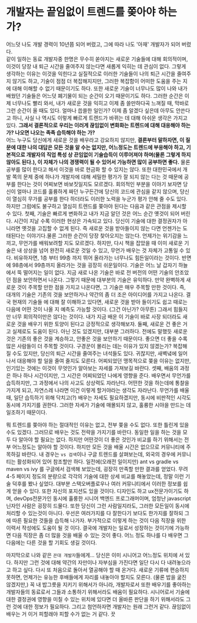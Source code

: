 # 개발자는 끝임없이 트렌드를 쫒아야 하는가?
 어느덧 나도 개발 경력이 10년쯤 되어 버렸고, 그에 따라 나도 '아재' 개발자가 되어 버렸다.   
 같이 일하는 동료 개발자중 한명은 무수히 쏟아지는 새로운 기술들에 대해 회의적이며,
이것이 당장 내 퇴근 시간을 줄여주지 않는다면 새롭게 익히는 데 관심이 없다. 그렇게 생각하는 
이유는 이것을 익힌다고 실질적으로 이러한 기술들이 나의 퇴근 시간을 줄여주지 않기도 하고, 기술이 점점
 더 복잡해지지만, 그러한 복잡함이 어떠한 도움을 주는 지에 대해 이해할 수 없기 때문이기도 하다. 또한 
 새로운 기술이 너무나도 많이 나와 내가 배웠던 기술들은 어느덧 폐기물이 되는 순간이 오기 때문이기도 하다.
그러한 순간은 이제 너무나도 빨리 와서, 내가 새로운 것을 익히고 이제 좀 쓸만하다곡 느껴질 때, 막바로 
그런 순간이 올 때도 있다. 얼마나 씁쓸한 일인가? 이제 좀 알겠다 싶은데 아무도 안쓴다고 하니, 사실 
나 역시도 이렇게 빠르게 트렌드가 바뀌는 데 대해 아쉬운 생각은 가지고 있다. **그래서 결론적으로 우리는 
이러게 끊임없이 변화화는 트렌드에 대해 대응해야 하는가? 나오면 나오는 족족 습득해야 하는 가?**  
 어느 누구도 당신에게 새로운 것을 배우라고 강요하지 않지만, 
 **결론부터 말하자면, 이 질문에 대한 나의 대답은 모든 것을 알 수는 없지만, 어느정도는 트렌드에 부응해야 하고, 
기본적으로 개발자의 직업 특성 상 끈임없이 기술습득이 이루어져야 하며(물론 그렇게 하지 않아도 된다.), 
이 자체가 나의 경쟁력이 될 수 있어서 가능하면 많이 공부하면 좋다.** 물론 공부를 많이 한다고 해서 이것을 
바로 현금화 할 수 있지는 않다. 또한 대한민국에서 개발 쪽의 문제 중에 하나가 개발자에 대해 세밀한 평가가
잘 되지 않는 다는 것 때문에 공부를 한다는 것이 어찌보면 바보짓일지도 모르겠다. 회의적인 부분을 이야기 보자면 
당신이 얼마나 코드를 훌륭하게 짜던 누구든간에 당신의 코드에 관심을 같지 않으며, 당신이 열심히 무가를 공부를 
한다 하더라도 이러한 노력을 누군가 평가 안해 줄 수도 있다.  
 하지만 그럼에도 불구하고 열심히 트렌드를 쫒아야 된다는 다음과 같은 관점을 제시할 수 있다.
첫째, 기술은 빠르게 변화하고 내가 지금 알던 것은 어느 순간 옛것이 되어 버린다. 시간이 지날 수록 이러한
현상은 가속되고 있다. 당신이 기술에 대한 결정권자가 아니라면 옛것을 고집할 수 없게 된다. 즉 새로운 것을 
받아들이지 않는 다면 언젠가는 도태된다는 이야기다.물론 그러한 순간이 당장 찾아오지는 않는다. 언제가는 
위기감을 느끼고, 무언가를 배워보려할 지도 모르겠다. 하지만, 다시 책을 잡았을 때 이미 새로운 기술은 
내 상상을 넘어 완전히 새로운 것일 수 있고, 무언가 배우는 것 자체가 고통일 수 있다. 
비유하자면, 1층 부터 99층 까지 뛰어 올라가는 너무나도 힘든일이라는 것이다. 반면에 98층에서 99층까지
올라가는 것을 굉장히 쉬운일이다. 기술은 어느 날 갑자기 하늘에서 뚝 떨어지는 일이 없다. 지금 새로 
나온 기술은 바로 전 버전의 어떤 기술의 안조았던 점을 보안하면서 나온다. 그렇기 때문에 대부분의 기술은 
유익하다. 만약 완벽하게 새로운 것이 주목할 만한 점을 가지고 나온다면, 그 기술은 매우 주목할 만한 것이다.
즉, 대개의 기술은 기존의 것을 보안하거나 약간의 좀 더 조은 아이디어를 가지고 나온다. 결국 현재의 기술들
에 대해 잘 이해하고 있다면, 새로운 것을 받아 들이기도 쉽고 때로는 다음에 어떤 것이 나올 지 예측도 가능할 것이다.
(그건 아닌가? 아무튼) 그래서 힘들지만 너무 회의적이만은 않다는 것이다. 내가 지금 배운 이 기술이 바로 
사장 되더라도 새로운 것을 배우기 위한 토양이 된다고 긍정적으로 생각해보자.
둘째, 새로운 건 좋은 거고 실제로도 도움이 된다. 아닌 것도 있겠지만, 대부분 그러하다. 전에도 말했듯 
새로운 것은 기존의 좋은 것을 계승하고, 안좋은 것을 보안하기 때문이다. 좋으면 더 좋을 수록 많은 사람들이
더 주목할 것이다. 구경꾼이 몰리는 데는 이유가 있지 않겠는가? 복잡해 질 수도 있지만, 당신의 퇴근 시간을
줄여주는 녀석들도 있다. 귀찮지만, 새벽녘에 일어나서 대응해야 할 일을 줄여 줄지도 모른다. 어찌되었던 
맹목적으로 쫒을 이유는 없지만, 인기있는 것에는 이것이 무엇인가 알아보는 자세를 가져보길 바란다.
셋째, 배움의 과정은 하나 하나 시간이지만, 그 시간은 어찌되었던 나에게 영향을 준다. 배우면서 무언가를 
습득하지만, 그 과정에서 나의 사고도 상상력도 자라난다. 어떤한 것을 하는데에 통찰을 가지게 되고, 자연스레
나라면 이건 이렇게 할거야라는 생각도 자라난다. 무언가를 배울 때, 일단 습득하기 위해 닥치고(?) 배우는 
자세도 필요하겠지만, 동시에 비판적인 시각도 동시에 가지기를 권한다. 그러한 자세가 기술에 매몰되지 않고,
훌륭한 시야을 만드는 데 일조하기 때문이다.

뭐 트렌드를 쫒아야 하는 절대적인 이유는 없고, 전부 쫒을 수도 없다. 또한 틀린게 있을 수도 있겠다.
그러므로 배우는 것도 전략을 가지기를 바란다. 동일한 일을 하는 것을 모두 다 알아야 할 필요는 없다.
하지만 어떤것이 더 좋은 것인가 비교를 하기 위해서는 전부 어느정도는 알아야 할 것이다. 하지만 모든 것을 
배울 시간은 없으므로 커뮤니티에 주목하길 바란다. 내 경우는 `vs 검색`이나 구글 트렌드를 살펴보는데, 
외국의 경우에 커뮤니티는 활성화되어 있어 참조할만 하다. 일전에(오래전 일이지만) ant vs gradle vs maven vs ivy
를 구글에서 검색해 보았는데, 굉장히 만족할 만한 결과를 얻었다. 무려 4-5 페이지 정도의 분량으로 각각의 
기술에 대한 상세 비교를 해놓았는데, 정말 이런 기술 덕후를 봤나 싶었다. 대부분 스택오버플로우나 여러
커뮤니티에서 이러한 정보를 쉽게 얻을 수 있다. 또한 자신의 포지션도 있을 것이다. 디자인도 하고 ux전문가이기도
하며, devOps전문가인 동시에 휼룽한 시니어 백엔드 프로그래머이며, 엄청난 javascript닌자인 사람은 
굉장히 드물다. 또한 당신이 그런 사람일지라도, 그러한 모든일이 동시에 처리할 수 있는것이 아니다. 우선은 
여러가지를 다 잘한다기 보다도 한가지를 잘하되 그에 따른 필요한 것들을 습득해 나가자. 부가적으로 이렇게
하는 것이 다음 직장을 위한 이력서 작성에도 도움이 될 것 이다. 결국에 개발자는 일로서 성장하는 것이기에
가능하면 다음 직장은 좀 더 많을 것을 배울 수 있는 것이 좋다. 어느 정도 하나를 다 배우면 그 다음에는
다른 것을 할 기회도 생길 것이다.

마지막으로 나와 같은 `꼰대 개발자`들에게... 당신은 이미 시니어고 어느정도 위치에 서 있다. 하지만 그런 것에
대해 약간의 자만이나 자부심을 가진다면 일단 다시 다 내려놓으라고 하고 싶다. 다시 또 처음으로 돌아서 열공해야
할 때 온거다. 새로운 기류에 편승하지 못하면, 언제가는 유능한 후배들에게 자리를 내놓아야 할지도 모른다.
(물론 밥을 굶진 않겠지만,)
꼭 내 밥그릇을 지키기 위해서가 아니라, 개발자로서 또한 배우기를 좋아하는 개발자들의 동료로서 그들과 소통하기 
위해서라도 배움이 필요하다. 시니어로서 기술에 대한 결정권에 영향을 미칠 수 있는 위치에 있다면 더 올바른
판단을 하기 위해서라도 그런 것에 대한 정보가 필요하다. 
그리고 첨언하자면 개발자는 원래 그런거 같다. 끊임없이 배우는 거 이거 피할래야 피할 수가 없는 거 같다.
끗

